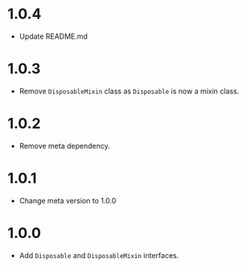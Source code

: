 # 1.0.4

-   Update README.md

# 1.0.3

-   Remove `DisposableMixin` class as `Disposable` is now a mixin class.

# 1.0.2

-   Remove meta dependency.

# 1.0.1

-   Change meta version to 1.0.0

# 1.0.0

-   Add `Disposable` and `DisposableMixin` interfaces.
